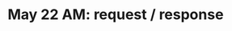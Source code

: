 ---
title: 'May 22 AM: request / response'
description:
  'We begin working with FastAPI and the interaction of client-side and server-side'
prev: /chapter6
next: null
type: chapter
id: 7
---
